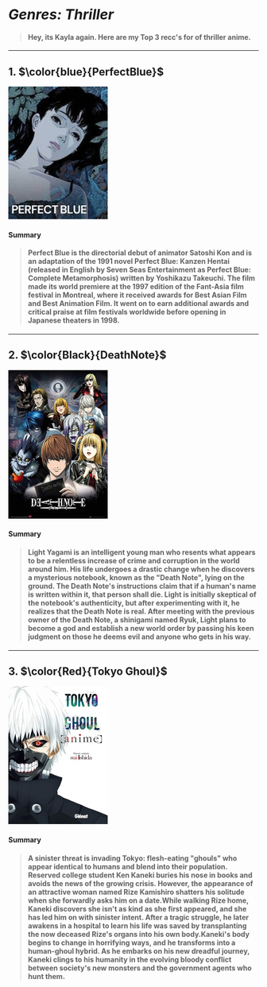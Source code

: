 # *Genres: Thriller* 
>#### Hey, its Kayla again. Here are my Top 3 recc's for of thriller anime.
---
## 1. $\color{blue}{PerfectBlue}$
![PerfectBlue Image](PB.jpeg)
#### Summary 
>#### Perfect Blue is the directorial debut of animator Satoshi Kon and is an adaptation of the 1991 novel Perfect Blue: Kanzen Hentai (released in English by Seven Seas Entertainment as Perfect Blue: Complete Metamorphosis) written by Yoshikazu Takeuchi. The film made its world premiere at the 1997 edition of the Fant-Asia film festival in Montreal, where it received awards for Best Asian Film and Best Animation Film. It went on to earn additional awards and critical praise at film festivals worldwide before opening in Japanese theaters in 1998.
---
## 2. $\color{Black}{DeathNote}$
![DeathNote Image](DN.jpg)
#### Summary
>#### Light Yagami is an intelligent young man who resents what appears to be a relentless increase of crime and corruption in the world around him. His life undergoes a drastic change when he discovers a mysterious notebook, known as the "Death Note", lying on the ground. The Death Note's instructions claim that if a human's name is written within it, that person shall die. Light is initially skeptical of the notebook's authenticity, but after experimenting with it, he realizes that the Death Note is real. After meeting with the previous owner of the Death Note, a shinigami named Ryuk, Light plans to become a god and establish a new world order by passing his keen judgment on those he deems evil and anyone who gets in his way.
---
## 3. $\color{Red}{Tokyo Ghoul}$
![ToykoGhoul Image](TG.jpg)

#### Summary

>#### A sinister threat is invading Tokyo: flesh-eating "ghouls" who appear identical to humans and blend into their population. Reserved college student Ken Kaneki buries his nose in books and avoids the news of the growing crisis. However, the appearance of an attractive woman named Rize Kamishiro shatters his solitude when she forwardly asks him on a date.While walking Rize home, Kaneki discovers she isn't as kind as she first appeared, and she has led him on with sinister intent. After a tragic struggle, he later awakens in a hospital to learn his life was saved by transplanting the now deceased Rize's organs into his own body.Kaneki's body begins to change in horrifying ways, and he transforms into a human-ghoul hybrid. As he embarks on his new dreadful journey, Kaneki clings to his humanity in the evolving bloody conflict between society's new monsters and the government agents who hunt them.
